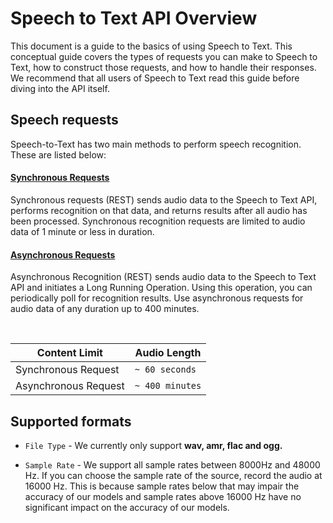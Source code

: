 # Speech to Text API Overview
This document is a guide to the basics of using Speech to Text. This conceptual guide covers the types of requests you can make to Speech to Text, how to construct those requests, and how to handle their responses. We recommend that all users of Speech to Text read this guide before diving into the API itself.

## Speech requests

Speech-to-Text has two main methods to perform speech recognition. These are listed below:

#### [Synchronous Requests](1%20-%20ASR.md) 

Synchronous requests (REST) sends audio data to the Speech to Text API, performs recognition on that data, and returns results after all audio has been processed. Synchronous recognition requests are limited to audio data of 1 minute or less in duration.

#### [Asynchronous Requests](1%20-%20long%20ASR.md)

Asynchronous Recognition (REST) sends audio data to the Speech to Text API and initiates a Long Running Operation. Using this operation, you can periodically poll for recognition results. Use asynchronous requests for audio data of any duration up to 400 minutes.

<br />

Content Limit | Audio Length |
| ------------- | ------------- |
| Synchronous Request  | `~ 60 seconds` | 
| Asynchronous Request  | `~ 400 minutes` |


## Supported formats

* `File Type` - We currently only support **wav, amr, flac and ogg.**

* `Sample Rate` - We support all sample rates between 8000Hz and 48000 Hz. If you can choose the sample rate of the source, record the audio at 16000 Hz. This is because sample rates below that may impair the accuracy of our models and sample rates above 16000 Hz have no significant impact on the accuracy of our models.  

